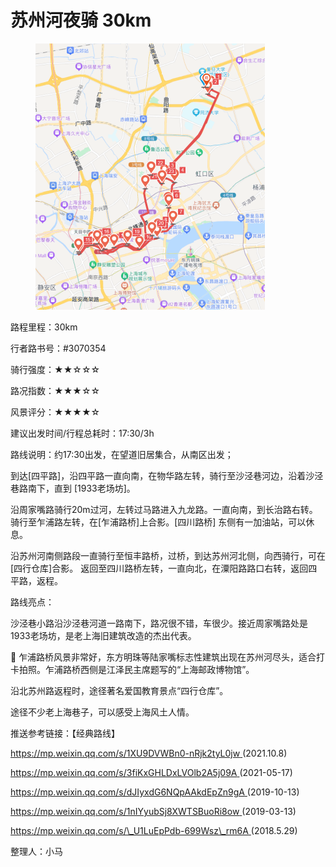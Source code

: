 # 苏州河夜骑 30km

<figure><img src="../.gitbook/assets/苏州河夜骑.png" alt="" width="367"><figcaption></figcaption></figure>

路程里程：30km

行者路书号：#3070354

骑行强度：★★☆☆☆

路况指数：★★★☆☆

风景评分：★★★★☆

建议出发时间/行程总耗时：17:30/3h

路线说明：约17:30出发，在望道旧居集合，从南区出发；

到达\[四平路]，沿四平路一直向南，在物华路左转，骑行至沙泾巷河边，沿着沙泾巷路南下，直到 \[1933老场坊]。

沿周家嘴路骑行20m过河，左转过马路进入九龙路。一直向南，到长治路右转。骑行至乍浦路左转，在\[乍浦路桥]上合影。\[四川路桥] 东侧有一加油站，可以休息。

沿苏州河南侧路段一直骑行至恒丰路桥，过桥，到达苏州河北侧，向西骑行，可在\[四行仓库]合影。 返回至四川路桥左转，一直向北，在潥阳路路口右转，返回四平路，返程。

路线亮点：

沙泾巷小路沿沙泾巷河道一路南下，路况很不错，车很少。接近周家嘴路处是1933老场坊，是老上海旧建筑改造的杰出代表。

 乍浦路桥风景非常好，东方明珠等陆家嘴标志性建筑出现在苏州河尽头，适合打卡拍照。乍浦路桥西侧是江泽民主席题写的“上海邮政博物馆”。

沿北苏州路返程时，途径著名爱国教育景点“四行仓库”。

途径不少老上海巷子，可以感受上海风土人情。

推送参考链接：【经典路线】

[https://mp.weixin.qq.com/s/1XU9DVWBn0-nRjk2tyL0jw ](https://mp.weixin.qq.com/s/1XU9DVWBn0-nRjk2tyL0jw)(2021.10.8)

[https://mp.weixin.qq.com/s/3fiKxGHLDxLVOlb2A5j09A ](https://mp.weixin.qq.com/s/3fiKxGHLDxLVOlb2A5j09A)(2021-05-17)

[https://mp.weixin.qq.com/s/dJIyxdG6NQpAAkdEpZn9gA ](https://mp.weixin.qq.com/s/dJIyxdG6NQpAAkdEpZn9gA)(2019-10-13)

[https://mp.weixin.qq.com/s/1nIYyubSj8XWTSBuoRi8ow ](https://mp.weixin.qq.com/s/1nIYyubSj8XWTSBuoRi8ow)(2019-03-13)

[https://mp.weixin.qq.com/s/\_U1LuEpPdb-699Wsz\_rm6A ](https://mp.weixin.qq.com/s/\_U1LuEpPdb-699Wsz\_rm6A)(2018.5.29)

整理人：小马
